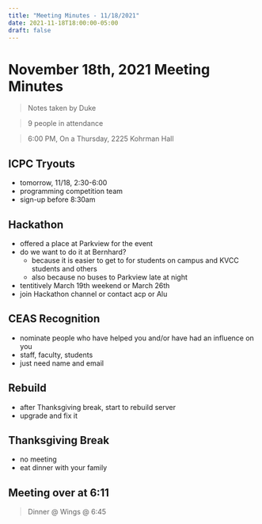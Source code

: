 ```yaml
---
title: "Meeting Minutes - 11/18/2021"
date: 2021-11-18T18:00:00-05:00
draft: false
---
```


# November 18th, 2021 Meeting Minutes
> Notes taken by Duke

> 9 people in attendance

> 6:00 PM, On a Thursday, 2225 Kohrman Hall

## ICPC Tryouts
- tomorrow, 11/18, 2:30-6:00
- programming competition team
- sign-up before 8:30am

## Hackathon
- offered a place at Parkview for the event
- do we want to do it at Bernhard?
    - because it is easier to get to for students on campus and KVCC students and others
    - also because no buses to Parkview late at night
- tentitively March 19th weekend or March 26th
- join Hackathon channel or contact acp or Alu

## CEAS Recognition
- nominate people who have helped you and/or have had an influence on you
- staff, faculty, students
- just need name and email

## Rebuild
- after Thanksgiving break, start to rebuild server
- upgrade and fix it

## Thanksgiving Break
- no meeting
- eat dinner with your family

## Meeting over at 6:11
>Dinner @ Wings @ 6:45
